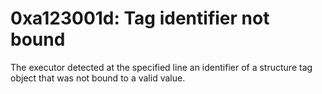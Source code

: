 # 0xa123001d: Tag identifier not bound

The executor detected at the specified line an identifier of a structure tag object that was not bound to a valid value.
